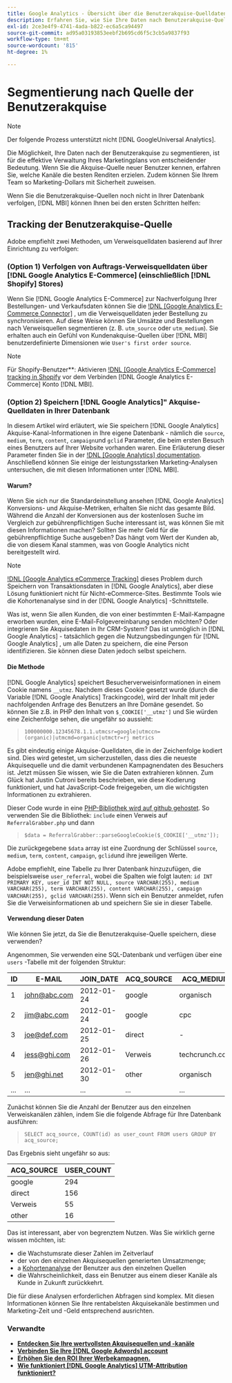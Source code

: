 ```yaml
---
title: Google Analytics - Übersicht über die Benutzerakquise-Quelldaten
description: Erfahren Sie, wie Sie Ihre Daten nach Benutzerakquise-Quelle segmentieren.
exl-id: 2ce3e4f9-4741-4ada-b822-ec6a5ca94497
source-git-commit: ad95a03193853eebf2b695cd6f5c3cb5a9837f93
workflow-type: tm+mt
source-wordcount: '815'
ht-degree: 1%

---
```


# Segmentierung nach Quelle der Benutzerakquise

>[!NOTE]
>
>Der folgende Prozess unterstützt nicht [!DNL GoogleUniversal Analytics].

Die Möglichkeit, Ihre Daten nach der Benutzerakquise zu segmentieren, ist für die effektive Verwaltung Ihres Marketingplans von entscheidender Bedeutung. Wenn Sie die Akquise-Quelle neuer Benutzer kennen, erfahren Sie, welche Kanäle die besten Renditen erzielen. Zudem können Sie Ihrem Team so Marketing-Dollars mit Sicherheit zuweisen.

Wenn Sie die Benutzerakquise-Quellen noch nicht in Ihrer Datenbank verfolgen, [!DNL MBI] können Ihnen bei den ersten Schritten helfen:

## Tracking der Benutzerakquise-Quelle

Adobe empfiehlt zwei Methoden, um Verweisquelldaten basierend auf Ihrer Einrichtung zu verfolgen:

### (Option 1) Verfolgen von Auftrags-Verweisquelldaten über [!DNL Google Analytics E-Commerce] (einschließlich [!DNL Shopify] Stores)

Wenn Sie [!DNL Google Analytics E-Commerce] zur Nachverfolgung Ihrer Bestellungen- und Verkaufsdaten können Sie die [!DNL [Google Analytics E-Commerce Connector]](../importing-data/integrations/google-ecommerce.md) , um die Verweisquelldaten jeder Bestellung zu synchronisieren. Auf diese Weise können Sie Umsätze und Bestellungen nach Verweisquellen segmentieren (z. B. `utm_source` oder `utm_medium`). Sie erhalten auch ein Gefühl von Kundenakquise-Quellen über [!DNL MBI] benutzerdefinierte Dimensionen wie `User's first order source`.

>[!NOTE]
>
>Für Shopify-Benutzer**: Aktivieren [!DNL [Google Analytics E-Commerce] tracking in Shopify](https://help.shopify.com/en/manual/reports-and-analytics/google-analytics#ecommerce-tracking) vor dem Verbinden [!DNL Google Analytics E-Commerce] Konto [!DNL MBI].

### (Option 2) Speichern [!DNL Google Analytics]&quot; Akquise-Quelldaten in Ihrer Datenbank

In diesem Artikel wird erläutert, wie Sie speichern [!DNL Google Analytics] Akquise-Kanal-Informationen in Ihre eigene Datenbank - nämlich die `source`, `medium`, `term`, `content`, `campaign`und `gclid` Parameter, die beim ersten Besuch eines Benutzers auf Ihrer Website vorhanden waren. Eine Erläuterung dieser Parameter finden Sie in der [!DNL [Google Analytics] documentation](https://support.google.com/analytics/answer/1191184?hl=en#zippy=%2Cin-this-article). Anschließend können Sie einige der leistungsstarken Marketing-Analysen untersuchen, die mit diesen Informationen unter [!DNL MBI].

#### Warum?

Wenn Sie sich nur die Standardeinstellung ansehen [!DNL Google Analytics] Konversions- und Akquise-Metriken, erhalten Sie nicht das gesamte Bild. Während die Anzahl der Konversionen aus der kostenlosen Suche im Vergleich zur gebührenpflichtigen Suche interessant ist, was können Sie mit diesen Informationen machen? Sollten Sie mehr Geld für die gebührenpflichtige Suche ausgeben? Das hängt vom Wert der Kunden ab, die von diesem Kanal stammen, was von Google Analytics nicht bereitgestellt wird.

>[!NOTE]
>
>[!DNL [Google Analytics eCommerce Tracking]](https://developers.google.com/analytics/devguides/collection/gajs/gaTrackingEcommerce) dieses Problem durch Speichern von Transaktionsdaten in [!DNL Google Analytics], aber diese Lösung funktioniert nicht für Nicht-eCommerce-Sites. Bestimmte Tools wie die Kohortenanalyse sind in der [!DNL Google Analytics] -Schnittstelle.

Was ist, wenn Sie allen Kunden, die von einer bestimmten E-Mail-Kampagne erworben wurden, eine E-Mail-Folgevereinbarung senden möchten? Oder integrieren Sie Akquisedaten in Ihr CRM-System? Das ist unmöglich in [!DNL Google Analytics] - tatsächlich gegen die Nutzungsbedingungen für [!DNL Google Analytics] , um alle Daten zu speichern, die eine Person identifizieren. Sie können diese Daten jedoch selbst speichern.

#### Die Methode

[!DNL Google Analytics] speichert Besucherverweisinformationen in einem Cookie namens `__utmz`. Nachdem dieses Cookie gesetzt wurde (durch die Variable [!DNL Google Analytics] Trackingcode), wird der Inhalt mit jeder nachfolgenden Anfrage des Benutzers an Ihre Domäne gesendet. So können Sie z.B. in PHP den Inhalt von `$_COOKIE['__utmz']` und Sie würden eine Zeichenfolge sehen, die ungefähr so aussieht:

> `100000000.12345678.1.1.utmcsr=google|utmccn=(organic)|utmcmd=organic|utmctr=rj metrics`

Es gibt eindeutig einige Akquise-Quelldaten, die in der Zeichenfolge kodiert sind. Dies wird getestet, um sicherzustellen, dass dies die neueste Akquisequelle und die damit verbundenen Kampagnendaten des Besuchers ist. Jetzt müssen Sie wissen, wie Sie die Daten extrahieren können. Zum Glück hat Justin Cutroni bereits beschrieben, wie diese Kodierung funktioniert, und hat JavaScript-Code freigegeben, um die wichtigsten Informationen zu extrahieren.

Dieser Code wurde in eine [PHP-Bibliothek wird auf github gehostet](https://github.com/RJMetrics/referral-grabber-php). So verwenden Sie die Bibliothek: `include` einen Verweis auf `ReferralGrabber.php` und dann

> `$data = ReferralGrabber::parseGoogleCookie($_COOKIE['__utmz']);`

Die zurückgegebene `$data` array ist eine Zuordnung der Schlüssel `source`, `medium`, `term`, `content`, `campaign`, `gclid`und ihre jeweiligen Werte.

Adobe empfiehlt, eine Tabelle zu Ihrer Datenbank hinzuzufügen, die beispielsweise `user_referral`, wobei die Spalten wie folgt lauten: `id INT PRIMARY KEY, user_id INT NOT NULL, source VARCHAR(255), medium VARCHAR(255), term VARCHAR(255), content VARCHAR(255), campaign VARCHAR(255), gclid VARCHAR(255)`. Wenn sich ein Benutzer anmeldet, rufen Sie die Verweisinformationen ab und speichern Sie sie in dieser Tabelle.

#### Verwendung dieser Daten

Wie können Sie jetzt, da Sie die Benutzerakquise-Quelle speichern, diese verwenden?

Angenommen, Sie verwenden eine SQL-Datenbank und verfügen über eine `users` -Tabelle mit der folgenden Struktur:

| ID | E-MAIL | JOIN_DATE | ACQ_SOURCE | ACQ_MEDIUM |
|--- |--- |--- |--- |--- |
| 1 | john@abc.com | 2012-01-24 | google | organisch |
| 2 | jim@abc.com | 2012-01-24 | google | cpc |
| 3 | joe@def.com | 2012-01-25 | direct | - |
| 4 | jess@ghi.com | 2012-01-26 | Verweis | techcrunch.com |
| 5 | jen@ghi.net | 2012-01-30 | other | organisch |
| ... | ... | ... | ... | ... |

Zunächst können Sie die Anzahl der Benutzer aus den einzelnen Verweiskanälen zählen, indem Sie die folgende Abfrage für Ihre Datenbank ausführen:

> `SELECT acq_source, COUNT(id) as user_count FROM users GROUP BY acq_source;`

Das Ergebnis sieht ungefähr so aus:

| ACQ_SOURCE | USER_COUNT |
|--- |--- |
| google | 294 |
| direct | 156 |
| Verweis | 55 |
| other | 16 |

Das ist interessant, aber von begrenztem Nutzen. Was Sie wirklich gerne wissen möchten, ist:

* die Wachstumsrate dieser Zahlen im Zeitverlauf
* der von den einzelnen Akquisequellen generierten Umsatzmenge;
* a [Kohortenanalyse](https://en.wikipedia.org/wiki/Cohort_analysis) der Benutzer aus den einzelnen Quellen
* die Wahrscheinlichkeit, dass ein Benutzer aus einem dieser Kanäle als Kunde in Zukunft zurückkehrt.

Die für diese Analysen erforderlichen Abfragen sind komplex. Mit diesen Informationen können Sie Ihre rentabelsten Akquisekanäle bestimmen und Marketing-Zeit und -Geld entsprechend ausrichten.

### Verwandte

* **[Entdecken Sie Ihre wertvollsten Akquisequellen und -kanäle](../analysis/most-value-source-channel.md)**
* **[Verbinden Sie Ihre [!DNL Google Adwords] account](../importing-data/integrations/google-adwords.md)**
* **[Erhöhen Sie den ROI Ihrer Werbekampagnen.](../analysis/roi-ad-camp.md)**
* **[Wie funktioniert [!DNL Google Analytics] UTM-Attribution funktioniert?](../analysis/utm-attributes.md)**
